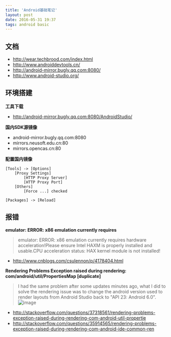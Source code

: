 ```yaml
---
title: 'Android基础笔记'
layout: post
date: 2016-05-31 19:37
tags: android basic
---
```


## 文档  
- <http://wear.techbrood.com/index.html>  
- <http://www.androiddevtools.cn/>  
- <http://android-mirror.bugly.qq.com:8080/>  
- <http://www.android-studio.org/>  


## 环境搭建  

**工具下载**  

- <http://android-mirror.bugly.qq.com:8080/AndroidStudio/>


**国内SDK源镜像**  

- android-mirror.bugly.qq.com:8080  
- mirrors.neusoft.edu.cn:80  
- mirrors.opencas.cn:80  

**配置国内镜像**  

    [Tools] -> [Options] 
        [Proxy Settings]
            [HTTP Proxy Server]      
            [HTTP Proxy Port]    
        [Others]
            [Force ...] checked

    [Packages] -> [Reload]


## 报错  

**emulator: ERROR: x86 emulation currently requires**

> emulator: ERROR: x86 emulation currently requires hardware acceleration!Please ensure Intel HAXM is properly installed and usable.CPU acceleration status: HAX kernel module is not installed!

- <http://www.cnblogs.com/csulennon/p/4178404.html>


**Rendering Problems Exception raised during rendering: com/android/util/PropertiesMap [duplicate]**

> I had the same problem after some updates minutes ago, what I did to solve the rendering issue was to change the android version used to render layouts from Android Studio back to "API 23: Android 6.0".  
> ![image](http://i.stack.imgur.com/ZkUhb.png)

- <http://stackoverflow.com/questions/37318561/rendering-problems-exception-raised-during-rendering-com-android-util-propertie>
- <http://stackoverflow.com/questions/35914565/rendering-problems-exception-raised-during-rendering-com-android-ide-common-ren>
